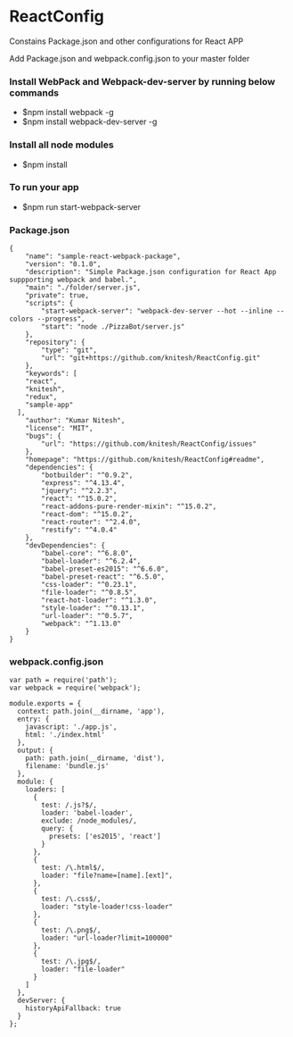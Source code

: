 # ReactConfig
Constains Package.json and other configurations for React APP

Add Package.json and webpack.config.json to your master folder

### Install WebPack and Webpack-dev-server by running below commands
* $npm install webpack -g
* $npm install webpack-dev-server -g

### Install all node modules
* $npm install

### To run your app

* $npm run start-webpack-server

### Package.json
```
{
    "name": "sample-react-webpack-package",
    "version": "0.1.0",
    "description": "Simple Package.json configuration for React App suppporting webpack and babel.",
    "main": "./folder/server.js",
    "private": true,
    "scripts": {
        "start-webpack-server": "webpack-dev-server --hot --inline --colors --progress",
        "start": "node ./PizzaBot/server.js"
    },
    "repository": {
        "type": "git",
        "url": "git+https://github.com/knitesh/ReactConfig.git"
    },
    "keywords": [
    "react",
    "knitesh",
    "redux",
    "sample-app"
  ],
    "author": "Kumar Nitesh",
    "license": "MIT",
    "bugs": {
        "url": "https://github.com/knitesh/ReactConfig/issues"
    },
    "homepage": "https://github.com/knitesh/ReactConfig#readme",
    "dependencies": {
        "botbuilder": "^0.9.2",
        "express": "^4.13.4",
        "jquery": "^2.2.3",
        "react": "^15.0.2",
        "react-addons-pure-render-mixin": "^15.0.2",
        "react-dom": "^15.0.2",
        "react-router": "^2.4.0",
        "restify": "^4.0.4"
    },
    "devDependencies": {
        "babel-core": "^6.8.0",
        "babel-loader": "^6.2.4",
        "babel-preset-es2015": "^6.6.0",
        "babel-preset-react": "^6.5.0",
        "css-loader": "^0.23.1",
        "file-loader": "^0.8.5",
        "react-hot-loader": "^1.3.0",
        "style-loader": "^0.13.1",
        "url-loader": "^0.5.7",
        "webpack": "^1.13.0"
    }
}

```

### webpack.config.json
```
var path = require('path');
var webpack = require('webpack');

module.exports = {
  context: path.join(__dirname, 'app'),
  entry: {
    javascript: './app.js',
    html: './index.html'
  },
  output: { 
    path: path.join(__dirname, 'dist'),
    filename: 'bundle.js'
  },
  module: {
    loaders: [
      {
        test: /.js?$/,
        loader: 'babel-loader',
        exclude: /node_modules/,
        query: {
          presets: ['es2015', 'react']
        }
      },
      {
        test: /\.html$/,
        loader: "file?name=[name].[ext]",
      },
      {
        test: /\.css$/, 
        loader: "style-loader!css-loader" 
      },
      { 
        test: /\.png$/, 
        loader: "url-loader?limit=100000" 
      },
      { 
        test: /\.jpg$/, 
        loader: "file-loader" 
      }
    ]
  },
  devServer: {
    historyApiFallback: true
  }
};
```
